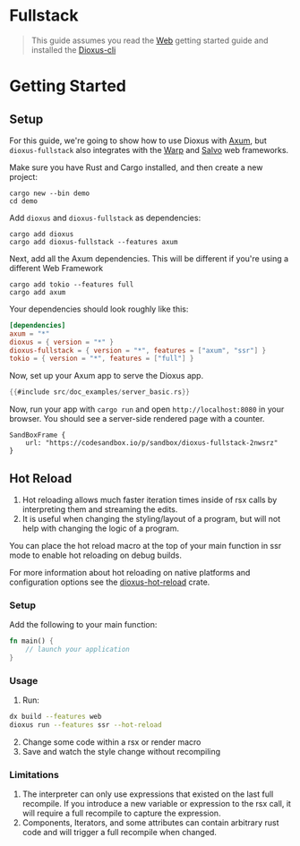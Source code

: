 # Fullstack

> This guide assumes you read the [Web](web.md) getting started guide and installed the [Dioxus-cli](https://github.com/DioxusLabs/dioxus/tree/master/packages/cli)

# Getting Started

## Setup

For this guide, we're going to show how to use Dioxus with [Axum](https://docs.rs/axum/latest/axum/), but `dioxus-fullstack` also integrates with the [Warp](https://docs.rs/warp/latest/warp/) and [Salvo](https://docs.rs/salvo/latest/salvo/) web frameworks.

Make sure you have Rust and Cargo installed, and then create a new project:

```shell
cargo new --bin demo
cd demo
```

Add `dioxus` and `dioxus-fullstack` as dependencies:

```shell
cargo add dioxus
cargo add dioxus-fullstack --features axum
```

Next, add all the Axum dependencies. This will be different if you're using a different Web Framework

```shell
cargo add tokio --features full
cargo add axum
```

Your dependencies should look roughly like this:

```toml
[dependencies]
axum = "*"
dioxus = { version = "*" }
dioxus-fullstack = { version = "*", features = ["axum", "ssr"] }
tokio = { version = "*", features = ["full"] }
```

Now, set up your Axum app to serve the Dioxus app.

```rust
{{#include src/doc_examples/server_basic.rs}}
```

Now, run your app with `cargo run` and open `http://localhost:8080` in your browser. You should see a server-side rendered page with a counter.

```inject-dioxus
SandBoxFrame {
	url: "https://codesandbox.io/p/sandbox/dioxus-fullstack-2nwsrz"
}
```

## Hot Reload

1. Hot reloading allows much faster iteration times inside of rsx calls by interpreting them and streaming the edits.
2. It is useful when changing the styling/layout of a program, but will not help with changing the logic of a program.

You can place the hot reload macro at the top of your main function in ssr mode to enable hot reloading on debug builds.

For more information about hot reloading on native platforms and configuration options see the [dioxus-hot-reload](https://crates.io/crates/dioxus-hot-reload) crate.

### Setup

Add the following to your main function:

```rust
fn main() {
	// launch your application
}
```

### Usage

1. Run:

```bash
dx build --features web
dioxus run --features ssr --hot-reload
```

2. Change some code within a rsx or render macro
3. Save and watch the style change without recompiling

### Limitations

1. The interpreter can only use expressions that existed on the last full recompile. If you introduce a new variable or expression to the rsx call, it will require a full recompile to capture the expression.
2. Components, Iterators, and some attributes can contain arbitrary rust code and will trigger a full recompile when changed.
